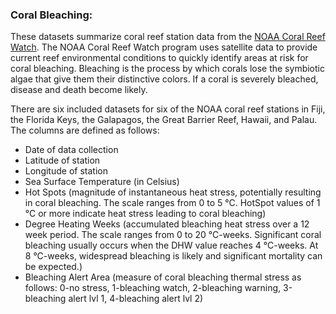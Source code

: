 ### Coral Bleaching:
These datasets summarize coral reef station data from the [NOAA Coral Reef Watch](https://coralreefwatch.noaa.gov/vs/). The NOAA Coral Reef Watch program uses satellite data to provide current reef environmental conditions to quickly identify areas at risk for coral bleaching. Bleaching is the process by which corals lose the symbiotic algae that give them their distinctive colors. If a coral is severely bleached, disease and death become likely.

There are six included datasets for six of the NOAA coral reef stations in Fiji, the Florida Keys, the Galapagos, the Great Barrier Reef, Hawaii, and Palau. The columns are defined as follows:
* Date of data collection
* Latitude of station
* Longitude of station
* Sea Surface Temperature (in Celsius)
* Hot Spots (magnitude of instantaneous heat stress, potentially resulting in coral bleaching. The scale ranges from 0 to 5 °C. HotSpot values of 1 °C or more indicate heat stress leading to coral bleaching)
* Degree Heating Weeks (accumulated bleaching heat stress over a 12 week period. The scale ranges from 0 to 20 °C-weeks. Significant coral bleaching usually occurs when the DHW value reaches 4 °C-weeks. At 8 °C-weeks, widespread bleaching is likely and significant mortality can be expected.)
* Bleaching Alert Area (measure of coral bleaching thermal stress as follows: 0-no stress, 1-bleaching watch, 2-bleaching warning, 3-bleaching alert lvl 1, 4-bleaching alert lvl 2)
